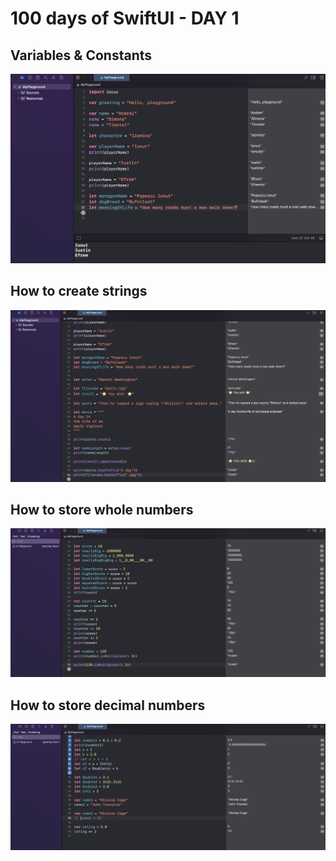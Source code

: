 # 100 days of SwiftUI - DAY 1

## Variables & Constants

![Alt text](https://github.com/andreynho2006/swiftUI-100-days/blob/main/day1/img/img1.png)

## How to create strings

![Alt text](https://github.com/andreynho2006/swiftUI-100-days/blob/main/day1/img/img2.png)

## How to store whole numbers

![Alt text](https://github.com/andreynho2006/swiftUI-100-days/blob/main/day1/img/img3.png)

## How to store decimal numbers

![Alt text](https://github.com/andreynho2006/swiftUI-100-days/blob/main/day1/img/img4.png)